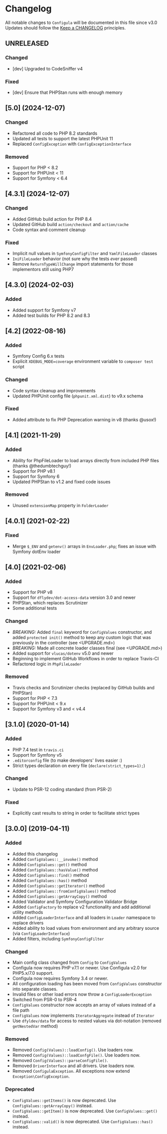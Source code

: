 # Changelog

All notable changes to `Configula` will be documented in this file since v3.0
Updates should follow the [Keep a CHANGELOG](http://keepachangelog.com/) principles.

## UNRELEASED
### Changed
- [dev] Upgraded to CodeSniffer v4
### Fixed
- [dev] Ensure that PHPStan runs with enough memory

## [5.0] (2024-12-07)
### Changed
- Refactored all code to PHP 8.2 standards
- Updated all tests to support the latest PHPUnit 11
- Replaced `ConfigException` with `ConfigExceptionInterface`
### Removed
- Support for PHP < 8.2
- Support for PHPUnit < 11
- Support for Symfony < 6.4

## [4.3.1] (2024-12-07)
### Changed
- Added GitHub build action for PHP 8.4
- Updated GitHub build `action/checkout` and `action/cache`
- Code syntax and comment cleanup
### Fixed
- Implicit null values in `SymfonyConfigFilter` and `YamlFileLoader` classes
- `IniFileLoader` behavior (not sure why the tests _ever_ passed)
- Remove `ReturnTypeWillChange` import statements for those implementors still using PHP7

## [4.3.0] (2024-02-03)
### Added
- Added support for Symfony v7
- Added test builds for PHP 8.2 and 8.3

## [4.2] (2022-08-16)
### Added
- Symfony Config 6.x tests
- Explicit `XDEBUG_MODE=coverage` environment variable to `composer test` script
### Changed
- Code syntax cleanup and improvements
- Updated PHPUnit config file (`phpunit.xml.dist`) to v9.x schema
### Fixed
- Added attribute to fix PHP Deprecation warning in v8 (thanks @usox!)

## [4.1] (2021-11-29)
### Added
- Ability for PhpFileLoader to load arrays directly from included PHP files (thanks @thedumbtechguy!)
- Support for PHP v8.1
- Support for Symfony 6
- Updated PHPStan to v1.2 and fixed code issues
### Removed
- Unused `extensionMap` property in `FolderLoader`

## [4.0.1] (2021-02-22)
### Fixed
- Merge `$_ENV` and `getenv()` arrays in `EnvLoader.php`; fixes an issue with Symfony dotEnv loader

## [4.0] (2021-02-06)
### Added
- Support for PHP v8
- Support for `dflydev/dot-access-data` version 3.0 and newer
- PHPStan, which replaces Scrutinizer
- Some additional tests
### Changed
- *BREAKING:* Added `final` keyword for `ConfigValues` constructor, and added `protected init()` method to keep any custom
  logic that was previously in the controller (see <UPGRADE.md>)
- *BREAKING:* Made all concrete loader classes final (see <UPGRADE.md>)
- Added support for `vlucas/dotenv` v5.0 and newer
- Beginning to implement GitHub Workflows in order to replace Travis-CI
- Refactored logic in `PhpFileLoader` 
### Removed 
- Travis checks and Scrutinizer checks (replaced by GitHub builds and PHPStan)
- Support for PHP < 7.3
- Support for PHPUnit < 9.x
- Support for Symfony v3 and < v4.4

## [3.1.0] (2020-01-14)
### Added
- PHP 7.4 test in `travis.ci`
- Support for Symfony v5
- `.editorconfig` file (to make developers' lives easier :)
- Strict types declaration on every file (`declare(strict_types=1);`)
### Changed
- Update to PSR-12 coding standard (from PSR-2)
### Fixed
- Explicitly cast results to string in order to facilitate strict types

## [3.0.0] (2019-04-11)
### Added
- Added this changelog
- Added `ConfigValues::__invoke()` method
- Added `ConfigValues::get()` method
- Added `ConfigValues::hasValue()` method
- Added `ConfigValues::find()` method
- Added `ConfigValues::has()` method
- Added `ConfigValues::getIterator()` method
- Added `ConfigValues::fromConfigValues()` method
- Added `ConfigValues::getArrayCopy()` method
- Added Validator and Symfony Configuration Validator Bridge
- Added `ConfigFactory` to replace v2 functionality and add additional utility methods
- Added `ConfigLoaderInterface` and all loaders in `Loader` namespace to replace drivers
- Added ability to load values from environment and any arbitrary source (via `ConfigLoaderInterface`)
- Added filters, including `SymfonyConfigFilter`
### Changed
- Main config class changed from `Config` to `ConfigValues`
- Configula now requires PHP v7.1 or newer.  Use Configula v2.0 for PHP5.x/7.0 support.
- Configula now requires Symfony 3.4 or newer.
- All configuration loading has been moved from `ConfigValues` constructor into separate classes.
- Invalid files or other load errors now throw a `ConfigLoaderException`
- Switched from PSR-0 to PSR-4
- `ConfigValues` constructor now accepts an array of values instead of a file path
- `ConfigValues` now implements `IteratorAggregate` instead of `Iterator`
- Use `dfyldev/data` for access to nested values via dot-notation (removed `getNestedVar` method)
### Removed
- Removed `Config(Values)::loadConfig()`.  Use loaders now.
- Removed `Config(Values)::loadConfgFile()`.  Use loaders now.
- Removed `Config(Values)::parseConfigFile()`.
- Removed `DriverInterface` and all drivers.  Use loaders now.
- Removed `ConfigulaException`.  All exceptions now extend `Exception\ConfigException`.
### Deprecated
- `ConfigValues::getItems()` is now deprecated.  Use `ConfigValues::getArrayCopy()` instead.
- `ConfigValues::getItem()` is now deprecated.  Use `ConfigValues::get()` instead.
- `ConfigValues::valid()` is now deprecated.  Use `ConfigValues::has()` instead.

